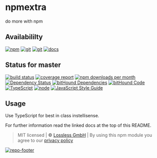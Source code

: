 # npmextra

do more with npm

## Availabililty

[![npm](https://pushrocks.gitlab.io/assets/repo-button-npm.svg)](https://www.npmjs.com/package/npmextra)
[![git](https://pushrocks.gitlab.io/assets/repo-button-git.svg)](https://GitLab.com/pushrocks/npmextra)
[![git](https://pushrocks.gitlab.io/assets/repo-button-mirror.svg)](https://github.com/pushrocks/npmextra)
[![docs](https://pushrocks.gitlab.io/assets/repo-button-docs.svg)](https://pushrocks.gitlab.io/npmextra/)

## Status for master

[![build status](https://GitLab.com/pushrocks/npmextra/badges/master/build.svg)](https://GitLab.com/pushrocks/npmextra/commits/master)
[![coverage report](https://GitLab.com/pushrocks/npmextra/badges/master/coverage.svg)](https://GitLab.com/pushrocks/npmextra/commits/master)
[![npm downloads per month](https://img.shields.io/npm/dm/npmextra.svg)](https://www.npmjs.com/package/npmextra)
[![Dependency Status](https://david-dm.org/pushrocks/npmextra.svg)](https://david-dm.org/pushrocks/npmextra)
[![bitHound Dependencies](https://www.bithound.io/github/pushrocks/npmextra/badges/dependencies.svg)](https://www.bithound.io/github/pushrocks/npmextra/master/dependencies/npm)
[![bitHound Code](https://www.bithound.io/github/pushrocks/npmextra/badges/code.svg)](https://www.bithound.io/github/pushrocks/npmextra)
[![TypeScript](https://img.shields.io/badge/TypeScript-2.x-blue.svg)](https://nodejs.org/dist/latest-v6.x/docs/api/)
[![node](https://img.shields.io/badge/node->=%206.x.x-blue.svg)](https://nodejs.org/dist/latest-v6.x/docs/api/)
[![JavaScript Style Guide](https://img.shields.io/badge/code%20style-standard-brightgreen.svg)](http://standardjs.com/)

## Usage

Use TypeScript for best in class instellisense.

For further information read the linked docs at the top of this README.

> MIT licensed | **&copy;** [Lossless GmbH](https://lossless.gmbh)
> | By using this npm module you agree to our [privacy policy](https://lossless.gmbH/privacy.html)

[![repo-footer](https://pushrocks.gitlab.io/assets/repo-footer.svg)](https://push.rocks)

